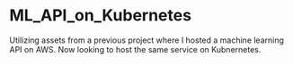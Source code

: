 # ML_API_on_Kubernetes
Utilizing assets from a previous project where I hosted a machine learning API on AWS. Now looking to host the same service on Kubnernetes.
